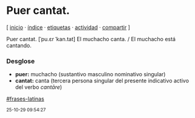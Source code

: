 # Puer cantat.
[ [inicio](https://github.com/jucardus/jucardus.github.io/blob/main/index.md) · [índice](https://github.com/jucardus/jucardus.github.io/blob/main/indice.md) · [etiquetas](https://github.com/jucardus/jucardus.github.io/blob/main/etiquetas.md) · [actividad](https://github.com/jucardus/jucardus.github.io/blob/main/actividad.md) · [compartir](https://x.com/intent/tweet?text=Puer+cantat.+%E2%80%94+Frases+latinas%0A%0A%E2%86%92+https%3A%2F%2Fgithub.com%2Fjucardus%2Fjucardus.github.io%2Fblob%2Fmain%2Fp%2Fu%2Fe%2Fpuer-cantat.md%0A%0A%23frases_latinas_jucardus) ]

Puer cantat. [ˈpu.ɛr ˈkan.tat] El muchacho canta. / El muchacho está cantando.

### Desglose

* **puer:** muchacho (sustantivo masculino nominativo singular)
* **cantat:** canta (tercera persona singular del presente indicativo activo del verbo _cantāre_)

[#frases-latinas](https://github.com/jucardus/jucardus.github.io/blob/main/f/r/frases-latinas.md)

<sup>25-10-29 09:54:27</sup>
